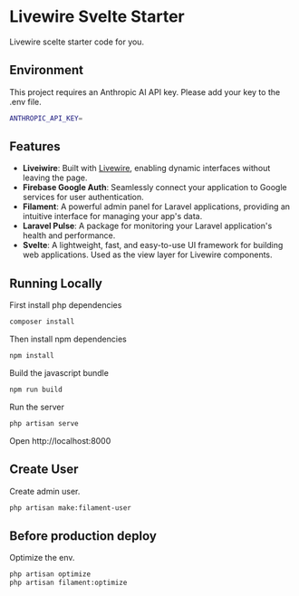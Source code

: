 # Livewire Svelte Starter

Livewire scelte starter code for you.

## Environment

This project requires an Anthropic AI API key. Please add your key to the .env file.

```bash
ANTHROPIC_API_KEY=
```

## Features

- **Liveiwire**: Built with [Livewire](https://laravel-livewire.com), enabling dynamic interfaces without leaving the page.
- **Firebase Google Auth**: Seamlessly connect your application to Google services for user authentication.
- **Filament**: A powerful admin panel for Laravel applications, providing an intuitive interface for managing your app's data.
- **Laravel Pulse**: A package for monitoring your Laravel application's health and performance.
- **Svelte**: A lightweight, fast, and easy-to-use UI framework for building web applications. Used as the view layer for Livewire components.

## Running Locally

First install php dependencies
```bash
composer install
```

Then install npm dependencies
```bash
npm install
```

Build the javascript bundle
```bash
npm run build
```

Run the server
```bash
php artisan serve
```

Open http://localhost:8000

## Create User

Create admin user.

```bash
php artisan make:filament-user
```

## Before production deploy

Optimize the env.

```bash
php artisan optimize
php artisan filament:optimize

